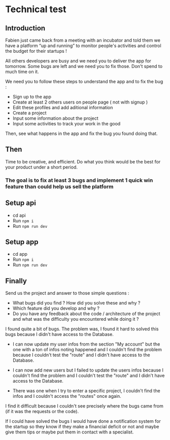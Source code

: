 # Technical test

## Introduction

Fabien just came back from a meeting with an incubator and told them we have a platform “up and running” to monitor people's activities and control the budget for their startups !

All others developers are busy and we need you to deliver the app for tomorrow.
Some bugs are left and we need you to fix those. Don't spend to much time on it.

We need you to follow these steps to understand the app and to fix the bug : 
 - Sign up to the app
 - Create at least 2 others users on people page ( not with signup ) 
 - Edit these profiles and add aditional information 
 - Create a project
 - Input some information about the project
 - Input some activities to track your work in the good 
  
Then, see what happens in the app and fix the bug you found doing that.

## Then
Time to be creative, and efficient. Do what you think would be the best for your product under a short period.

### The goal is to fix at least 3 bugs and implement 1 quick win feature than could help us sell the platform

## Setup api

- cd api
- Run `npm i`
- Run `npm run dev`

## Setup app

- cd app
- Run `npm i`
- Run `npm run dev`

## Finally

Send us the project and answer to those simple questions : 
- What bugs did you find ? How did you solve these and why ? 
- Which feature did you develop and why ? 
- Do you have any feedback about the code / architecture of the project and what was the difficulty you encountered while doing it ? 


I found quite a bit of bugs. The problem was, I found it hard to solved this bugs because I didn't have access to the Database.

-  I can now update my user infos from the section "My account" but the one with a ton of infos noting happened and I couldn't find the problem because I couldn't test the "route" and I didn't have access to the Database.

- I can now add new users but I failed to update the users infos because I couldn't find the problem and I couldn't test the "route" and I didn't have access to the Database.

- There was one when I try to enter a specific project, I couldn't find the infos and I couldn't access the "routes" once again.

I find it difficult because I couldn't see precisely where the bugs came from (if it was the requests or the code).

If I could have solved the bugs I would have done a notification system for the startup so they know if they make a financial deficit or not and maybe give them tips or maybe put them in contact with a specialist.
